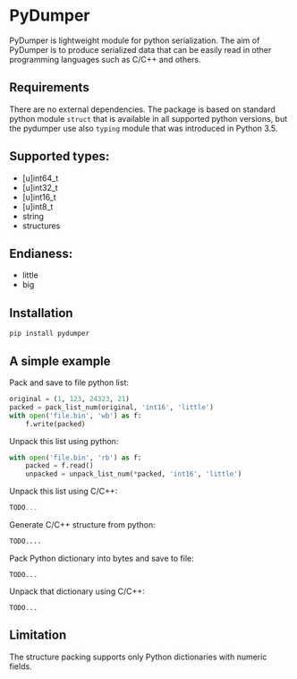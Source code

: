# PyDumper

PyDumper is lightweight module for python serialization. 
The aim of PyDumper is to produce serialized data that 
can be easily read in other programming languages such 
as C/C++ and others.

## Requirements
There are no external dependencies.
The package is based on standard python module `struct`
that is available in all supported python versions, but
the pydumper use also `typing` module that was introduced 
in Python 3.5.

## Supported types:
- [u]int64_t
- [u]int32_t
- [u]int16_t
- [u]int8_t
- string
- structures

## Endianess:
- little
- big

## Installation
```
pip install pydumper
```

## A simple example

Pack and save to file python list:
```python
original = (1, 123, 24323, 21)
packed = pack_list_num(original, 'int16', 'little')
with open('file.bin', 'wb') as f:
    f.write(packed)
```

Unpack this list using python:
```python
with open('file.bin', 'rb') as f:
    packed = f.read()
    unpacked = unpack_list_num(*packed, 'int16', 'little')
```

Unpack this list using C/C++:
```cpp
TODO...
```

Generate C/C++ structure from python:
```python
TODO....
```

Pack Python dictionary into bytes and save to file:
```
TODO...
```

Unpack that dictionary using C/C++:
```
TODO...
```

## Limitation
The structure packing supports only Python dictionaries with numeric fields.
